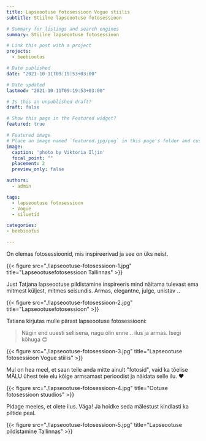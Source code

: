 ```yaml
---
title: Lapseootuse fotosessioon Vogue stiilis
subtitle: Stiilne lapseootuse fotosessioon

# Summary for listings and search engines
summary: Stiilne lapseootuse fotosessioon

# Link this post with a project
projects: 
  - beebiootus

# Date published
date: "2021-10-11T09:19:53+03:00"

# Date updated
lastmod: "2021-10-11T09:19:53+03:00"

# Is this an unpublished draft?
draft: false

# Show this page in the Featured widget?
featured: true

# Featured image
# Place an image named `featured.jpg/png` in this page's folder and customize its options here.
image:
  caption: 'photo by Viktoria Iljin'
  focal_point: ""
  placement: 2
  preview_only: false

authors:
  - admin

tags:
  - lapseootuse fotosessioon
  - Vogue
  - siluetid

categories:
- beebiootus

---
```

On olemas fotosessioonid, mis inspireerivad ja see on üks neist.

{{< figure src="./lapseootuse-fotosessioon-1.jpg" title="Lapseootusefotosessioon Tallinnas" >}}

Just Tatjana lapseootuse pildistamine inspireeris mind näitama tulevast ema mitmest küljest, mitmes seisundis. Armas, elegantne, julge, unistav ..

{{< figure src="./lapseootuse-fotosessioon-2.jpg" title="Lapseootusefotosessioon" >}}

Tatiana kirjutas mulle pärast lapseootuse fotosessiooni:

> Nägin end uuesti sellisena, nagu olin enne .. ilus ja armas. Isegi kõhuga 😍

{{< figure src="./lapseootuse-fotosessioon-3.jpg" title="Lapseootuse fotosessioon Vogue stiilis" >}}

Mul on hea meel, et saan teile anda mitte ainult "fotosid", vaid ka tõelise MÄLU ühest teie elu kõige armsamast perioodist ja näidata selle ilu. ♥ ️

{{< figure src="./lapseootuse-fotosessioon-4.jpg" title="Ootuse fotosessioon stuudios" >}}

Pidage meeles, et olete ilus. Väga! Ja hoidke seda mälestust kindlasti ka piltide peal.

{{< figure src="./lapseootuse-fotosessioon-5.jpg" title="Lapseootuse pildistamine Tallinnas" >}}